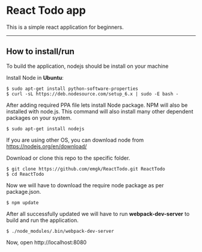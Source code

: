 React Todo app
===================

This is a simple react application for beginners. 

---------

How to install/run 
-------------

To build the application, nodejs should be install on your machine 

Install Node in **Ubuntu**:

    $ sudo apt-get install python-software-properties
    $ curl -sL https://deb.nodesource.com/setup_6.x | sudo -E bash -

After adding required PPA file lets install Node package. NPM will also be installed with node.js. This command will also install many other dependent packages on your system.

    $ sudo apt-get install nodejs

If you are using other OS, you can download node from https://nodejs.org/en/download/

Download or clone this repo  to the specific folder.

    $ git clone https://github.com/emgk/ReactTodo.git ReactTodo
    $ cd ReactTodo

Now we will have to download the require node package as per package.json. 

    $ npm update 

After all successfully updated we will have to run **webpack-dev-server** to build and run the application.

    $ ./node_modules/.bin/webpack-dev-server

Now, open http://localhost:8080 


